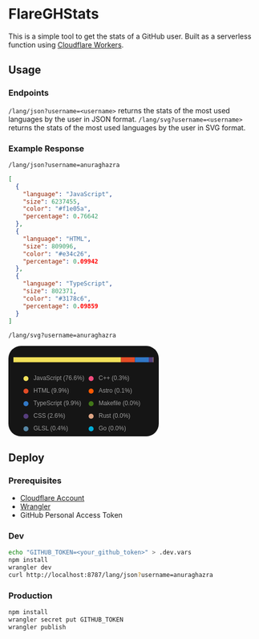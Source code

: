 # FlareGHStats

This is a simple tool to get the stats of a GitHub user.
Built as a serverless function using [Cloudflare Workers](https://workers.cloudflare.com/).

## Usage

### Endpoints

`/lang/json?username=<username>` returns the stats of the most used languages by the user in JSON format.
`/lang/svg?username=<username>` returns the stats of the most used languages by the user in SVG format.

### Example Response

`/lang/json?username=anuraghazra`

```json
[
  {
    "language": "JavaScript",
    "size": 6237455,
    "color": "#f1e05a",
    "percentage": 0.76642
  },
  {
    "language": "HTML",
    "size": 809096,
    "color": "#e34c26",
    "percentage": 0.09942
  },
  {
    "language": "TypeScript",
    "size": 802371,
    "color": "#3178c6",
    "percentage": 0.09859
  }
]
```

`/lang/svg?username=anuraghazra`

<svg width="300" height="180" xmlns="http://www.w3.org/2000/svg"><rect width="100%" height="100%" rx="25" fill="#151515" /><rect width="270" height="10" x="10" y="22.5" rx="10" fill="#000000" /><rect width="214.5976" height="10" x="10" y="22.5" fill="#f1e05a" /><rect width="27.8376" height="10" x="224.5976" y="22.5" fill="#e34c26" /><rect width="27.6052" height="10" x="252.4352" y="22.5" fill="#3178c6" /><rect width="7.3668" height="10" x="280.04040000000003" y="22.5" fill="#563d7c" /><rect width="1.246" height="10" x="287.40720000000005" y="22.5" fill="#5686a5" /><rect width="0.7392" height="10" x="288.6532" y="22.5" fill="#f34b7d" /><rect width="0.154" height="10" x="289.3924" y="22.5" fill="#ff5a03" /><rect width="0.1148" height="10" x="289.5464" y="22.5" fill="#427819" /><rect width="0.10640000000000001" height="10" x="289.6612" y="22.5" fill="#dea584" /><rect width="0.0812" height="10" x="289.7676" y="22.5" fill="#00ADD8" /><circle cx="35" cy="65" r="5" fill="#f1e05a" /><text x="50" y="68.33333333333333" fill="#9c9c9c" font-family="Arial" font-size="12">JavaScript (76.6%)</text><circle cx="35" cy="90" r="5" fill="#e34c26" /><text x="50" y="93.33333333333333" fill="#9c9c9c" font-family="Arial" font-size="12">HTML (9.9%)</text><circle cx="35" cy="115" r="5" fill="#3178c6" /><text x="50" y="118.33333333333333" fill="#9c9c9c" font-family="Arial" font-size="12">TypeScript (9.9%)</text><circle cx="35" cy="140" r="5" fill="#563d7c" /><text x="50" y="143.33333333333334" fill="#9c9c9c" font-family="Arial" font-size="12">CSS (2.6%)</text><circle cx="35" cy="165" r="5" fill="#5686a5" /><text x="50" y="168.33333333333334" fill="#9c9c9c" font-family="Arial" font-size="12">GLSL (0.4%)</text><circle cx="165" cy="65" r="5" fill="#f34b7d" /><text x="180" y="68.33333333333333" fill="#9c9c9c" font-family="Arial" font-size="12">C++ (0.3%)</text><circle cx="165" cy="90" r="5" fill="#ff5a03" /><text x="180" y="93.33333333333333" fill="#9c9c9c" font-family="Arial" font-size="12">Astro (0.1%)</text><circle cx="165" cy="115" r="5" fill="#427819" /><text x="180" y="118.33333333333333" fill="#9c9c9c" font-family="Arial" font-size="12">Makefile (0.0%)</text><circle cx="165" cy="140" r="5" fill="#dea584" /><text x="180" y="143.33333333333334" fill="#9c9c9c" font-family="Arial" font-size="12">Rust (0.0%)</text><circle cx="165" cy="165" r="5" fill="#00ADD8" /><text x="180" y="168.33333333333334" fill="#9c9c9c" font-family="Arial" font-size="12">Go (0.0%)</text></svg>

## Deploy

### Prerequisites

- [Cloudflare Account](https://dash.cloudflare.com/)
- [Wrangler](https://developers.cloudflare.com/workers/cli-wrangler/install-update)
- GitHub Personal Access Token

### Dev 

```bash
echo "GITHUB_TOKEN=<your_github_token>" > .dev.vars
npm install
wrangler dev
curl http://localhost:8787/lang/json?username=anuraghazra
```

### Production

```bash
npm install
wrangler secret put GITHUB_TOKEN
wrangler publish
```
